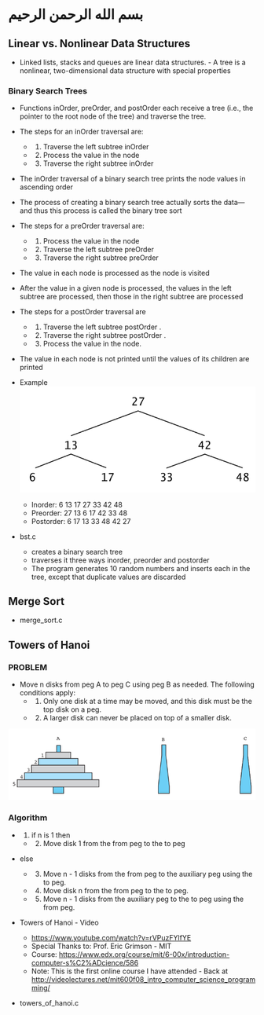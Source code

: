 # بسم الله الرحمن الرحيم

## Linear vs. Nonlinear Data Structures
- Linked lists, stacks and queues are linear data structures. - A tree is a nonlinear, two-dimensional data structure with special properties

### Binary Search Trees
- Functions inOrder, preOrder, and postOrder each receive a tree (i.e., the pointer to the root node of the tree) and traverse the tree.

- The steps for an inOrder traversal are:
  - 1. Traverse the left subtree inOrder
  - 2. Process the value in the node
  - 3. Traverse the right subtree inOrder

- The inOrder traversal of a binary search tree prints the node values in ascending order
- The process of creating a binary search tree actually sorts the data—and thus this process is called the binary tree sort

- The steps for a preOrder traversal are:
  - 1. Process the value in the node
  - 2. Traverse the left subtree preOrder
  - 3. Traverse the right subtree preOrder

- The value in each node is processed as the node is visited
- After the value in a given node is processed, the values in the left subtree are processed, then those in the right subtree are processed

- The steps for a postOrder traversal are
  - 1. Traverse the left subtree postOrder .
  - 2. Traverse the right subtree postOrder .
  - 3. Process the value in the node.

- The value in each node is not printed until the values of its children are printed

- Example
![BST Example](./img/bst_example.png)
  - Inorder: 6 13 17 27 33 42 48
  - Preorder: 27 13 6 17 42 33 48
  - Postorder: 6 17 13 33 48 42 27

- bst.c 
  - creates a binary search tree
  - traverses it three ways inorder, preorder and postorder
  - The program generates 10 random numbers and inserts each in the tree, except that duplicate values are discarded

## Merge Sort

  - merge_sort.c

## Towers of Hanoi

### PROBLEM
- Move n disks from peg A to peg C using peg B as needed. The following conditions apply:
  - 1. Only one disk at a time may be moved, and this disk must be the top disk on a peg.
  - 2. A larger disk can never be placed on top of a smaller disk.

![Towers of Hanoi](./img/hanoi.png)

### Algorithm
- 1. if n is 1 then
  - 2. Move disk 1 from the from peg to the to peg
- else
  - 3. Move n - 1 disks from the from peg to the auxiliary peg using the to peg.
  - 4. Move disk n from the from peg to the to peg.
  - 5. Move n - 1 disks from the auxiliary peg to the to peg using the from peg.

- Towers of Hanoi - Video
  - https://www.youtube.com/watch?v=rVPuzFYlfYE
  - Special Thanks to: Prof. Eric Grimson - MIT
  - Course: https://www.edx.org/course/mit/6-00x/introduction-computer-s%C2%ADcience/586
  - Note: This is the first online course I have attended - Back at http://videolectures.net/mit600f08_intro_computer_science_programming/
  
- towers_of_hanoi.c